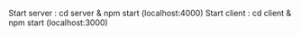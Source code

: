 Start server : cd server & npm start (localhost:4000)
Start client : cd client & npm start (localhost:3000)